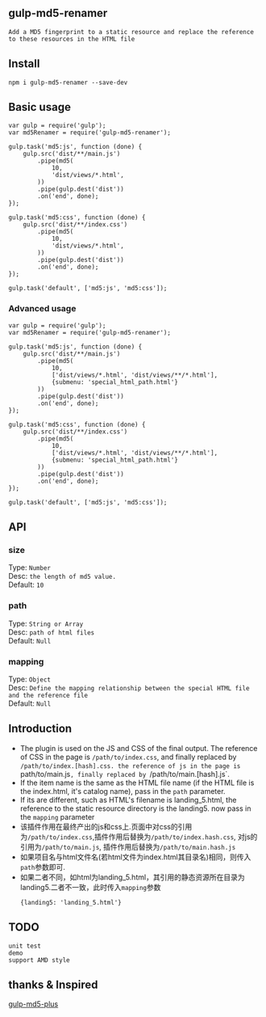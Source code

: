 ## gulp-md5-renamer
    Add a MD5 fingerprint to a static resource and replace the reference to these resources in the HTML file

## Install

```
npm i gulp-md5-renamer --save-dev
```

## Basic usage

```
var gulp = require('gulp');
var md5Renamer = require('gulp-md5-renamer');

gulp.task('md5:js', function (done) {
    gulp.src('dist/**/main.js')
        .pipe(md5(
            10,
            'dist/views/*.html',
        ))
        .pipe(gulp.dest('dist'))
        .on('end', done);
});

gulp.task('md5:css', function (done) {
    gulp.src('dist/**/index.css')
        .pipe(md5(
            10,
            'dist/views/*.html',
        ))
        .pipe(gulp.dest('dist'))
        .on('end', done);
});

gulp.task('default', ['md5:js', 'md5:css']);
```

### Advanced usage

```
var gulp = require('gulp');
var md5Renamer = require('gulp-md5-renamer');

gulp.task('md5:js', function (done) {
    gulp.src('dist/**/main.js')
        .pipe(md5(
            10,
            ['dist/views/*.html', 'dist/views/**/*.html'],
            {submenu: 'special_html_path.html'}
        ))
        .pipe(gulp.dest('dist'))
        .on('end', done);
});

gulp.task('md5:css', function (done) {
    gulp.src('dist/**/index.css')
        .pipe(md5(
            10,
            ['dist/views/*.html', 'dist/views/**/*.html'],
            {submenu: 'special_html_path.html'}
        ))
        .pipe(gulp.dest('dist'))
        .on('end', done);
});

gulp.task('default', ['md5:js', 'md5:css']);
```

## API

### size

Type: `Number`  
Desc: `the length of md5 value.`  
Default: `10`

### path

Type: `String or Array`  
Desc: `path of html files`  
Default: `Null`

### mapping

Type: `Object`  
Desc: `Define the mapping relationship between the special HTML file and the reference file`  
Default: `Null`

## Introduction
+ The plugin is used on the JS and CSS of the final output. The reference of CSS in the page is `/path/to/index.css`, and finally replaced by `/path/to/index.[hash].css. the reference of js in the page is `path/to/main.js`, finally replaced by `/path/to/main.[hash].js`.
+ If the item name is the same as the HTML file name (if the HTML file is the index.html, it's catalog name), pass in the `path` parameter.
+ If its are different, such as HTML's filename is landing_5.html, the reference to the static resource directory is the landing5. now pass in the `mapping` parameter
+ 该插件作用在最终产出的js和css上.页面中对css的引用为`/path/to/index.css`,插件作用后替换为`/path/to/index.hash.css`, 对js的引用为`/path/to/main.js`, 插件作用后替换为`/path/to/main.hash.js`
+ 如果项目名与html文件名(若html文件为index.html其目录名)相同，则传入`path`参数即可.
+ 如果二者不同，如html为landing_5.html，其引用的静态资源所在目录为landing5.二者不一致，此时传入`mapping`参数
    ```
    {landing5: 'landing_5.html'}
    ```

## TODO
    unit test
    demo
    support AMD style

## thanks & Inspired

[gulp-md5-plus](https://www.npmjs.com/package/gulp-md5-plus)
